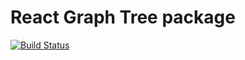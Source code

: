 # React Graph Tree package

[![Build Status](https://travis-ci.com/seviltagiyeva/react-tree.svg?branch=master)](https://travis-ci.com/seviltagiyeva/react-tree)